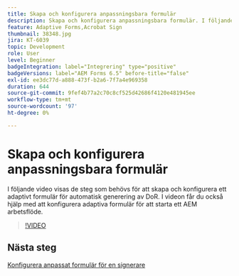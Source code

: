 ```yaml
---
title: Skapa och konfigurera anpassningsbara formulär
description: Skapa och konfigurera anpassningsbara formulär. I följande video visas de steg som behövs för att skapa och konfigurera ett adaptivt formulär för automatisk generering av DoR. I videon får du också hjälp med att konfigurera adaptiva formulär för att starta ett AEM arbetsflöde.
feature: Adaptive Forms,Acrobat Sign
thumbnail: 38348.jpg
jira: KT-6039
topic: Development
role: User
level: Beginner
badgeIntegration: label="Integrering" type="positive"
badgeVersions: label="AEM Forms 6.5" before-title="false"
exl-id: ee3dc77d-a888-473f-b2a6-7f7a4e969358
duration: 644
source-git-commit: 9fef4b77a2c70c8cf525d42686f4120e481945ee
workflow-type: tm+mt
source-wordcount: '97'
ht-degree: 0%

---
```


# Skapa och konfigurera anpassningsbara formulär

I följande video visas de steg som behövs för att skapa och konfigurera ett adaptivt formulär för automatisk generering av DoR. I videon får du också hjälp med att konfigurera adaptiva formulär för att starta ett AEM arbetsflöde.

>[!VIDEO](https://video.tv.adobe.com/v/38348?quality=12&learn=on)

## Nästa steg

[Konfigurera anpassat formulär för en signerare](./configure-adaptive-form-for-single-signer.md)